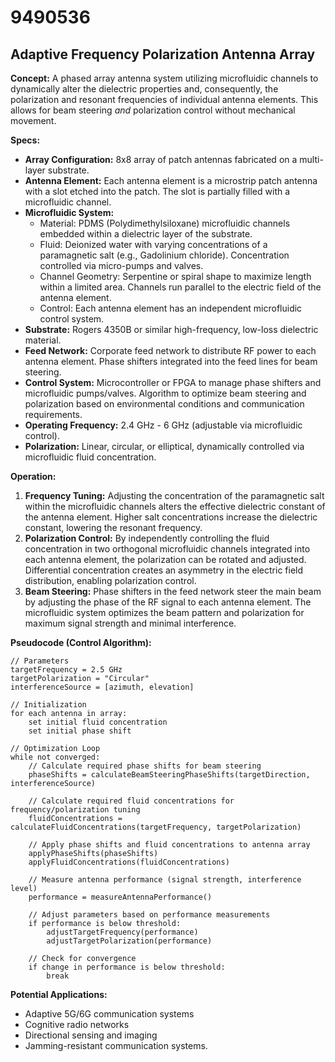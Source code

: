 # 9490536

## Adaptive Frequency Polarization Antenna Array

**Concept:** A phased array antenna system utilizing microfluidic channels to dynamically alter the dielectric properties and, consequently, the polarization and resonant frequencies of individual antenna elements. This allows for beam steering *and* polarization control without mechanical movement.

**Specs:**

*   **Array Configuration:** 8x8 array of patch antennas fabricated on a multi-layer substrate.
*   **Antenna Element:** Each antenna element is a microstrip patch antenna with a slot etched into the patch. The slot is partially filled with a microfluidic channel.
*   **Microfluidic System:**
    *   Material: PDMS (Polydimethylsiloxane) microfluidic channels embedded within a dielectric layer of the substrate.
    *   Fluid: Deionized water with varying concentrations of a paramagnetic salt (e.g., Gadolinium chloride). Concentration controlled via micro-pumps and valves.
    *   Channel Geometry: Serpentine or spiral shape to maximize length within a limited area. Channels run parallel to the electric field of the antenna element.
    *   Control: Each antenna element has an independent microfluidic control system.
*   **Substrate:** Rogers 4350B or similar high-frequency, low-loss dielectric material.
*   **Feed Network:** Corporate feed network to distribute RF power to each antenna element. Phase shifters integrated into the feed lines for beam steering.
*   **Control System:** Microcontroller or FPGA to manage phase shifters and microfluidic pumps/valves. Algorithm to optimize beam steering and polarization based on environmental conditions and communication requirements.
*   **Operating Frequency:** 2.4 GHz - 6 GHz (adjustable via microfluidic control).
*   **Polarization:** Linear, circular, or elliptical, dynamically controlled via microfluidic fluid concentration.

**Operation:**

1.  **Frequency Tuning:**  Adjusting the concentration of the paramagnetic salt within the microfluidic channels alters the effective dielectric constant of the antenna element.  Higher salt concentrations increase the dielectric constant, lowering the resonant frequency.
2.  **Polarization Control:** By independently controlling the fluid concentration in two orthogonal microfluidic channels integrated into each antenna element, the polarization can be rotated and adjusted.  Differential concentration creates an asymmetry in the electric field distribution, enabling polarization control.
3.  **Beam Steering:**  Phase shifters in the feed network steer the main beam by adjusting the phase of the RF signal to each antenna element.  The microfluidic system optimizes the beam pattern and polarization for maximum signal strength and minimal interference.

**Pseudocode (Control Algorithm):**

```
// Parameters
targetFrequency = 2.5 GHz
targetPolarization = "Circular"
interferenceSource = [azimuth, elevation]

// Initialization
for each antenna in array:
    set initial fluid concentration
    set initial phase shift

// Optimization Loop
while not converged:
    // Calculate required phase shifts for beam steering
    phaseShifts = calculateBeamSteeringPhaseShifts(targetDirection, interferenceSource)

    // Calculate required fluid concentrations for frequency/polarization tuning
    fluidConcentrations = calculateFluidConcentrations(targetFrequency, targetPolarization)

    // Apply phase shifts and fluid concentrations to antenna array
    applyPhaseShifts(phaseShifts)
    applyFluidConcentrations(fluidConcentrations)

    // Measure antenna performance (signal strength, interference level)
    performance = measureAntennaPerformance()

    // Adjust parameters based on performance measurements
    if performance is below threshold:
        adjustTargetFrequency(performance)
        adjustTargetPolarization(performance)

    // Check for convergence
    if change in performance is below threshold:
        break
```

**Potential Applications:**

*   Adaptive 5G/6G communication systems
*   Cognitive radio networks
*   Directional sensing and imaging
*   Jamming-resistant communication systems.